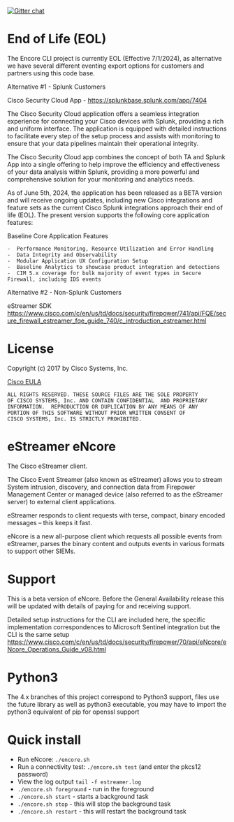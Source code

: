 [![Gitter chat](https://img.shields.io/badge/gitter-join%20chat-brightgreen.svg)](https://gitter.im/CiscoSecurity/Lobby "Gitter chat")

# End of Life (EOL)

The Encore CLI project is currently EOL (Effective 7/1/2024), as alternative we have several different eventing export options for customers and partners using this code base.

Alternative #1 - Splunk Customers

Cisco Security Cloud App - https://splunkbase.splunk.com/app/7404

The Cisco Security Cloud application offers a seamless integration experience for connecting your Cisco devices with Splunk, providing a rich and uniform interface. The application is equipped with detailed instructions to facilitate every step of the setup process and assists with monitoring to ensure that your data pipelines maintain their operational integrity.

The Cisco Security Cloud app combines the concept of both TA and Splunk App into a single offering to help improve the efficiency and effectiveness of your data analysis within Splunk, providing a more powerful and comprehensive solution for your monitoring and analytics needs.

As of June 5th, 2024, the application has been released as a BETA version and will receive ongoing updates, including new Cisco integrations and feature sets as the current Cisco Splunk integrations approach their end of life (EOL). The present version supports the following core application features:

Baseline Core Application Features

    -  Performance Monitoring, Resource Utilization and Error Handling
    -  Data Integrity and Observability
    -  Modular Application UX Configuration Setup 
    -  Baseline Analytics to showcase product integration and detections
    -  CIM 5.x coverage for bulk majority of event types in Secure Firewall, including IDS events
    
Alternative #2 - Non-Splunk Customers

eStreamer SDK
https://www.cisco.com/c/en/us/td/docs/security/firepower/741/api/FQE/secure_firewall_estreamer_fqe_guide_740/c_introduction_estreamer.html


# License

Copyright (c) 2017 by Cisco Systems, Inc.

[Cisco EULA](http://www.cisco.com/c/en/us/about/legal/cloud-and-software/software-terms.html)

    ALL RIGHTS RESERVED. THESE SOURCE FILES ARE THE SOLE PROPERTY
    OF CISCO SYSTEMS, Inc. AND CONTAIN CONFIDENTIAL  AND PROPRIETARY
    INFORMATION.  REPRODUCTION OR DUPLICATION BY ANY MEANS OF ANY
    PORTION OF THIS SOFTWARE WITHOUT PRIOR WRITTEN CONSENT OF
    CISCO SYSTEMS, Inc. IS STRICTLY PROHIBITED.

# eStreamer eNcore
The Cisco eStreamer client. 

The Cisco Event Streamer (also known as eStreamer) allows you to stream System intrusion,
discovery, and connection data from Firepower Management Center or managed device (also
referred to as the eStreamer server) to external client applications.

eStreamer responds to client requests with terse, compact, binary encoded messages – this
keeps it fast.

eNcore is a new all-purpose client which requests all possible events from eStreamer, parses
the binary content and outputs events in various formats to support other SIEMs.

# Support
This is a beta version of eNcore. Before the General Availability release this will be
updated with details of paying for and receiving support.

Detailed setup instructions for the CLI are included here, the specific implementation correspondences to Microsoft Sentinel integration but the CLI is the same setup
https://www.cisco.com/c/en/us/td/docs/security/firepower/70/api/eNcore/eNcore_Operations_Guide_v08.html

# Python3

The 4.x branches of this project correspond to Python3 support, files use the future library as well as python3 executable, you may have to import the python3 equivalent of pip for openssl support

# Quick install
* Run eNcore: `./encore.sh`
* Run a connectivity test: `./encore.sh test` (and enter the pkcs12 password)
* View the log output `tail -f estreamer.log`
* `./encore.sh foreground` - run in the foreground
* `./encore.sh start` - starts a background task
* `./encore.sh stop` - this will stop the background task
* `./encore.sh restart` - this will restart the background task
